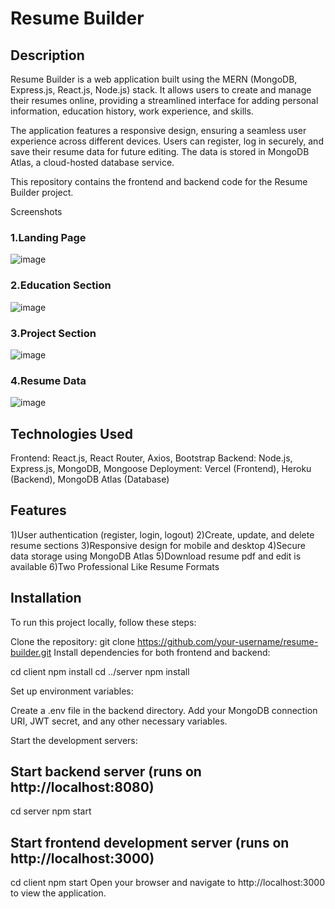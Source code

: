 # Resume Builder

## Description
Resume Builder is a web application built using the MERN (MongoDB, Express.js, React.js, Node.js) stack. It allows users to create and manage their resumes online, providing a streamlined interface for adding personal information, education history, work experience, and skills.

The application features a responsive design, ensuring a seamless user experience across different devices. Users can register, log in securely, and save their resume data for future editing. The data is stored in MongoDB Atlas, a cloud-hosted database service.

This repository contains the frontend and backend code for the Resume Builder project.


Screenshots
### 1.Landing Page
![image](https://github.com/AbhijitKhyade/Resume-Builder-MERN/assets/129264746/147f3767-177b-4201-bfd7-e327233d89c1)

### 2.Education Section
![image](https://github.com/AbhijitKhyade/Resume-Builder-MERN/assets/129264746/37f43087-fa50-4bd2-818d-82d3e764b2ee)

### 3.Project Section
![image](https://github.com/AbhijitKhyade/Resume-Builder-MERN/assets/129264746/c9be87c5-36a2-483c-9a27-99215321fbec)
### 4.Resume Data
![image](https://github.com/AbhijitKhyade/Resume-Builder-MERN/assets/129264746/11d307dd-b942-4ff0-a761-1c00726d6911)


## Technologies Used
  Frontend: React.js, React Router, Axios, Bootstrap
  Backend: Node.js, Express.js, MongoDB, Mongoose
  Deployment: Vercel (Frontend), Heroku (Backend), MongoDB Atlas (Database)

## Features
  1)User authentication (register, login, logout)
  2)Create, update, and delete resume sections
  3)Responsive design for mobile and desktop
  4)Secure data storage using MongoDB Atlas
  5)Download resume pdf and edit is available
  6)Two Professional Like Resume Formats

## Installation
To run this project locally, follow these steps:

Clone the repository:
  git clone https://github.com/your-username/resume-builder.git
  Install dependencies for both frontend and backend:

cd client
npm install
cd ../server
npm install

Set up environment variables:

Create a .env file in the backend directory.
Add your MongoDB connection URI, JWT secret, and any other necessary variables.

Start the development servers:
## Start backend server (runs on http://localhost:8080)
cd server
npm start

## Start frontend development server (runs on http://localhost:3000)
cd client
npm start
Open your browser and navigate to http://localhost:3000 to view the application.
